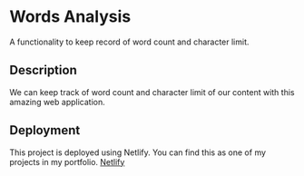 # Words Analysis

A functionality to keep record of word count and character limit.

## Description

We can keep track of word count and character limit of our content with this amazing web application.

## Deployment

This project is deployed using Netlify. You can find this as one of my projects in my portfolio.
[Netlify](https://words-analysis-swapnil.netlify.app "Words Analysis")
